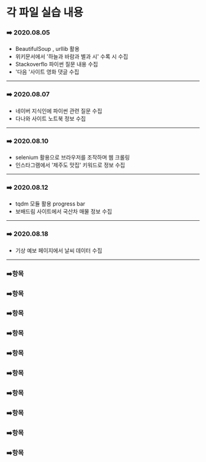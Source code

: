 # 각 파일 실습 내용

### :arrow_right: 2020.08.05

- BeautifulSoup , urllib 활용
- 위키문서에서 '하늘과 바람과 별과 시' 수록 시 수집
- Stackoverflo 파이썬 질문 내용 수집
- '다음 '사이트 영화 댓글 수집

---

### :arrow_right: 2020.08.07

- 네이버 지식인에 파이썬 관련 질문 수집
- 다나와 사이트 노트북 정보 수집

---

### :arrow_right: 2020.08.10

- selenium 활용으로 브라우저를 조작하며 웹 크롤링
- 인스타그램에서 '제주도 맛집' 키워드로 정보 수집

---

### :arrow_right: 2020.08.12

- tqdm 모듈 활용 progress bar 
- 보배드림 사이트에서 국산차 매물 정보 수집

---

### :arrow_right: 2020.08.18

- 기상 예보 페이지에서 날씨 데이터 수집

---

### :arrow_right:항목





### :arrow_right:항목





### :arrow_right:항목





### :arrow_right:항목





### :arrow_right:항목





### :arrow_right:항목





### :arrow_right:항목





### :arrow_right:항목





### :arrow_right:항목





### :arrow_right:항목

